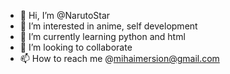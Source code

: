 - 👋 Hi, I’m @NarutoStar
- 👀 I’m interested in anime, self development
- 🌱 I’m currently learning python and html
- 💞️ I’m looking to collaborate
- 📫 How to reach me @mihaimersion@gmail.com

<!---
NarutoStar/NarutoStar is a ✨ special ✨ repository because its `README.md` (this file) appears on your GitHub profile.
You can click the Preview link to take a look at your changes.
--->
